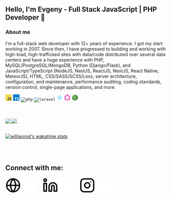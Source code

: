 ## Hello, I'm Evgeny - Full Stack JavaScript | PHP Developer 👋

### About me

I'm a full-stack web developer with 12+ years of experience. I got my start working in 2007. Since then, I have progressed to building and working with high-load, high-trafficked sites with data/code distributed over several data centers and have a huge experience with PHP, MySQL/PostgreSQL/MongoDB, Python (Django/Flask), and JavaScript/TypeScript (NodeJS, NestJS, ReactJS, NextJS, React Native, MeteorJS), HTML, CSS/SASS/SCSS/Less, server architecture, configuration, and maintenance, performance auditing, coding standards, version control, single-page applications, and more.

<code><img height="20" alt="javascript" src="https://raw.githubusercontent.com/github/explore/80688e429a7d4ef2fca1e82350fe8e3517d3494d/topics/javascript/javascript.png"></code>
<code><img height="20" alt="typescript" src="https://raw.githubusercontent.com/github/explore/80688e429a7d4ef2fca1e82350fe8e3517d3494d/topics/typescript/typescript.png"></code>
<code><img src="https://cdn.jsdelivr.net/gh/devicons/devicon/icons/php/php-plain.svg" height="20" alt="php" /></code> 
<code><img src="https://cdn.jsdelivr.net/gh/devicons/devicon/icons/laravel/laravel-plain.svg" height="20" alt="laravel" /></code> 
<code><img height="20" alt="react" src="https://raw.githubusercontent.com/github/explore/80688e429a7d4ef2fca1e82350fe8e3517d3494d/topics/react/react.png"></code>
<code><img height="20" alt="graphql" src="https://raw.githubusercontent.com/github/explore/5c058a388828bb5fde0bcafd4bc867b5bb3f26f3/topics/graphql/graphql.png"></code>
<code><img height="20" alt="nodejs" src="https://raw.githubusercontent.com/github/explore/80688e429a7d4ef2fca1e82350fe8e3517d3494d/topics/nodejs/nodejs.png"></code>   

<br />
<br />

<a href="https://github.com/anuraghazra/github-readme-stats">
  <img align="center" src="https://github-readme-stats.vercel.app/api/pin/?username=anuraghazra&repo=github-readme-stats](https://github-readme-stats.vercel.app/api?username=etulikov&hide=prs&&count_private=true&include_all_commits=true&show_icons=true&theme=vue)" />
</a>
<a href="https://github.com/anuraghazra/convoychat">
  <img align="center" src="https://github-readme-stats.vercel.app/api/pin/?username=anuraghazra&repo=convoychat](https://github-readme-stats.vercel.app/api/top-langs/?username=etulikov&layout=compact)" />
</a>
<br />
<br />

[![willianrod's wakatime stats](https://github-readme-stats.vercel.app/api/wakatime?username=etulikov)](https://github.com/anuraghazra/github-readme-stats)

<br />
<br />

## Connect with me:

[![website](./img/globe-light.svg)](https://tradiry.com#gh-light-mode-only)
[![website](./img/globe-dark.svg)](https://tradiry.com#gh-dark-mode-only)
&nbsp;&nbsp;
[![website](./img/linkedin-light.svg)](https://www.linkedin.com/in/etulikov#gh-light-mode-only)
[![website](./img/linkedin-dark.svg)](https://www.linkedin.com/in/etulikov#gh-dark-mode-only)
&nbsp;&nbsp;
[![website](./img/instagram-light.svg)](https://www.instagram.com/evgenytulikov/#gh-light-mode-only)
[![website](./img/instagram-dark.svg)](https://www.instagram.com/evgenytulikov/#gh-dark-mode-only)
